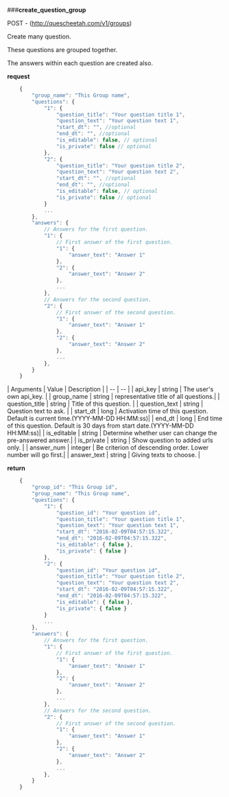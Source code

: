 ###**create_question_group**


POST - (http://quescheetah.com/v1/groups)

Create many question.

These questions are grouped together.

The answers within each question are created also.

**request**
```javascript
    {
        "group_name": "This Group name",
        "questions": {
            "1": {
                "question_title": "Your question title 1",
                "question_text": "Your question text 1",
                "start_dt": "", //optional
                "end_dt": "", //optional
                "is_editable": false, // optional
                "is_private": false // optional
            },
            "2": {
                "question_title": "Your question title 2",
                "question_text": "Your question text 2",
                "start_dt": "", //optional
                "end_dt": "", //optional
                "is_editable": false, // optional
                "is_private": false // optional
            }
            ...
        },
        "answers": {
            // Answers for the first question.
            "1": {
                // First answer of the first question.
                "1": {
                    "answer_text": "Answer 1"
                },
                "2": {
                    "answer_text": "Answer 2"
                },
                ...
            },
            // Answers for the second question.
            "2": {
                // First answer of the second question.
                "1": {
                    "answer_text": "Answer 1"
                },
                "2": {
                    "answer_text": "Answer 2"
                },
                ...
            },
        }
    }
```
| Arguments | Value | Description |
| --        | --    |
| api_key | string | The user's own api_key. |
| group_name | string | representative title of all questions.| 
| question_title | string | Title of this question. |
| question_text  | string  | Question text to ask. |
| start_dt | long | Activation time of this question. Default is current time.(YYYY-MM-DD HH:MM:ss)|
| end_dt | long | End time of this question. Default is 30 days from start date.(YYYY-MM-DD HH:MM:ss)|
| is_editable | string | Determine whether user can change the pre-answered answer.|
| is_private | string | Show question to added urls only. |
| answer_num | integer | Be criterion of descending order. Lower number will go first.|
| answer_text | string | Giving texts to choose. |


**return**
```javascript
    {
        "group_id": "This Group id",
        "group_name": "This Group name",
        "questions": {
            "1": {
                "question_id": "Your question id",
                "question_title": "Your question title 1",
                "question_text": "Your question text 1",
                "start_dt": "2016-02-09T04:57:15.322",
                "end_dt": "2016-02-09T04:57:15.322",
                "is_editable": { false },
                "is_private": { false }
            },
            "2": {
                "question_id": "Your question id",
                "question_title": "Your question title 2",
                "question_text": "Your question text 2",
                "start_dt": "2016-02-09T04:57:15.322",
                "end_dt": "2016-02-09T04:57:15.322",
                "is_editable": { false },
                "is_private": { false }
            }
            ...
        },
        "answers": {
            // Answers for the first question.
            "1": {
                // First answer of the first question.
                "1": {
                    "answer_text": "Answer 1"
                },
                "2": {
                    "answer_text": "Answer 2"
                },
                ...
            },
            // Answers for the second question.
            "2": {
                // First answer of the second question.
                "1": {
                    "answer_text": "Answer 1"
                },
                "2": {
                    "answer_text": "Answer 2"
                },
                ...
            },
        }
    }
```